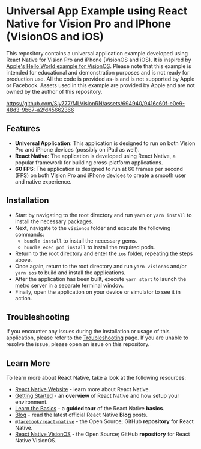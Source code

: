 # Universal App Example using React Native for Vision Pro and IPhone (VisionOS and iOS)

This repository contains a universal application example developed using React Native for Vision Pro and iPhone (VisionOS and iOS). It is inspired by [Apple's Hello World example for VisionOS](https://developer.apple.com/documentation/visionos/world). Please note that this example is intended for educational and demonstration purposes and is not ready for production use. All the code is provided as-is and is not supported by Apple or Facebook. Assets used in this example are provided by Apple and are not owned by the author of this repository.

https://github.com/Sly777/MLVisionRN/assets/694940/9416c60f-e0e9-48d3-9b67-a2fd45662366

## Features

- **Universal Application**: This application is designed to run on both Vision Pro and iPhone devices (possibly on iPad as well).
- **React Native**: The application is developed using React Native, a popular framework for building cross-platform applications.
- **60 FPS**: The application is designed to run at 60 frames per second (FPS) on both Vision Pro and iPhone devices to create a smooth user and native experience.

## Installation

- Start by navigating to the root directory and run `yarn` or `yarn install` to install the necessary packages.
- Next, navigate to the `visionos` folder and execute the following commands:
  - `bundle install` to install the necessary gems.
  - `bundle exec pod install` to install the required pods.
- Return to the root directory and enter the `ios` folder, repeating the steps above.
- Once again, return to the root directory and run `yarn visionos` and/or `yarn ios` to build and install the applications.
- After the application has been built, execute `yarn start` to launch the metro server in a separate terminal window.
- Finally, open the application on your device or simulator to see it in action.

## Troubleshooting

If you encounter any issues during the installation or usage of this application, please refer to the [Troubleshooting](https://reactnative.dev/docs/troubleshooting) page. If you are unable to resolve the issue, please open an issue on this repository.

## Learn More

To learn more about React Native, take a look at the following resources:

- [React Native Website](https://reactnative.dev) - learn more about React Native.
- [Getting Started](https://reactnative.dev/docs/environment-setup) - an **overview** of React Native and how setup your environment.
- [Learn the Basics](https://reactnative.dev/docs/getting-started) - a **guided tour** of the React Native **basics**.
- [Blog](https://reactnative.dev/blog) - read the latest official React Native **Blog** posts.
- [`@facebook/react-native`](https://github.com/facebook/react-native) - the Open Source; GitHub **repository** for React Native.
- [React Native VisionOS](https://github.com/callstack/react-native-visionos) - the Open Source; GitHub **repository** for React Native VisionOS.
